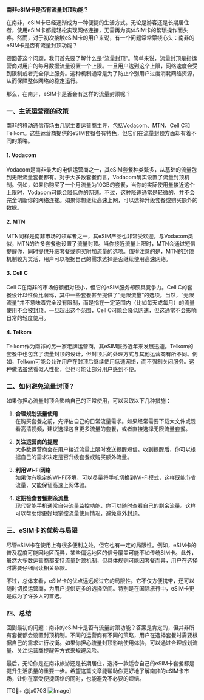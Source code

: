 **南非eSIM卡是否有流量封顶功能？**

在南非，eSIM卡已经逐渐成为一种便捷的生活方式。无论是游客还是长期居住者，使用eSIM卡都能轻松实现网络连接，无需再为实体SIM卡的繁琐操作而头疼。然而，对于初次接触eSIM卡的用户来说，有一个问题常常萦绕心头：南非的eSIM卡是否有流量封顶功能？

要回答这个问题，我们首先要了解什么是“流量封顶”。简单来说，流量封顶是指运营商对用户的每月数据流量设置一个上限。一旦用户达到这个上限，网络速度会受到限制或者完全停止服务。这种机制通常是为了防止个别用户过度消耗网络资源，从而保障整体网络的稳定运行。

那么，在南非，eSIM卡是否会有这样的流量封顶呢？

### 一、主流运营商的政策

南非的移动通信市场由几家主要运营商主导，包括Vodacom、MTN、Cell C和Telkom。这些运营商提供的eSIM套餐各有特色，但它们在流量封顶方面却有着不同的策略。

#### 1. Vodacom
Vodacom是南非最大的电信运营商之一，其eSIM套餐种类繁多，从基础的流量包到无限流量套餐都有。对于大多数套餐而言，Vodacom确实设置了流量封顶机制。例如，如果你购买了一个月流量为10GB的套餐，当你的实际使用量接近这个上限时，Vodacom可能会降低你的网速。不过，这种降速通常是轻微的，并不会完全切断你的网络连接。如果你想继续高速上网，可以选择升级套餐或购买额外的数据。

#### 2. MTN
MTN同样是南非市场的领军者之一，其eSIM产品也非常受欢迎。与Vodacom类似，MTN的许多套餐也设置了流量封顶。当你接近流量上限时，MTN会通过短信提醒你，同时提供升级套餐或购买附加流量的选项。值得注意的是，MTN的封顶机制较为灵活，用户可以根据自己的需求选择是否继续使用高速网络。

#### 3. Cell C
Cell C在南非的市场份额相对较小，但它的eSIM服务却颇具竞争力。Cell C的套餐设计以性价比著称，其中一些套餐甚至提供了“无限流量”的选项。当然，“无限流量”并不意味着完全没有限制，而是指在一定范围内（比如每天或每月）的流量使用不会被封顶。一旦超出这个范围，Cell C可能会降低网速，但这通常不会影响日常的轻度使用。

#### 4. Telkom
Telkom作为南非的另一家老牌运营商，其eSIM服务近年来发展迅速。Telkom的套餐中也包含了流量封顶的设计，但封顶后的处理方式与其他运营商有所不同。例如，Telkom可能会允许用户在封顶后继续使用低速网络，而不强制关闭服务。这种做法虽然看似人性化，但也可能让部分用户感到不便。

### 二、如何避免流量封顶？

如果你担心流量封顶会影响自己的正常使用，可以采取以下几种措施：

1. **合理规划流量使用**  
   在购买套餐之前，先评估自己的日常流量需求。如果经常需要下载大文件或观看高清视频，建议选择包含更多流量的套餐，或者直接选择无限流量套餐。

2. **关注运营商的提醒**  
   大多数运营商会在用户接近流量上限时发送提醒短信。收到提醒后，你可以根据自己的需求决定是否升级套餐或购买额外流量。

3. **利用Wi-Fi网络**  
   如果你有稳定的Wi-Fi环境，可以尽量将手机切换到Wi-Fi模式，这样既能节省流量，又能保证高速上网体验。

4. **定期检查套餐剩余流量**  
   现代智能手机通常自带流量监控功能，你可以随时查看自己的剩余流量。这样可以帮助你更好地掌控流量使用情况，避免意外封顶。

### 三、eSIM卡的优势与局限

尽管eSIM卡在使用上有很多便利之处，但它也有一定的局限性。例如，eSIM卡的普及程度可能因地区而异，某些偏远地区的信号覆盖可能不如传统SIM卡。此外，虽然大多数运营商都支持流量封顶机制，但具体规则可能因套餐而异，用户在选择时需要仔细阅读相关条款。

不过，总体来看，eSIM卡的优点远远超过它的局限性。它不仅方便携带，还可以随时切换运营商，为用户提供更多的选择空间。特别是在国际旅行中，eSIM卡更是成为了许多人的首选。

### 四、总结

回到最初的问题：南非的eSIM卡是否有流量封顶功能？答案是肯定的，但并非所有套餐都会设置封顶机制。不同的运营商有不同的策略，用户在选择套餐时需要根据自己的需求进行权衡。如果你担心流量封顶影响使用体验，可以通过合理规划流量、关注运营商提醒等方式来规避风险。

最后，无论你是在南非旅游还是长期居住，选择一款适合自己的eSIM卡套餐都是提升生活质量的重要一步。希望这篇文章能帮助你更好地了解南非的eSIM卡市场，让你在享受便捷网络的同时，也能避免不必要的烦恼。

[TG💪+ @jx0703 ![Image](https://github.com/user-attachments/assets/dbca1d08-cadb-493c-b0ec-ad6f7a83f270)]
